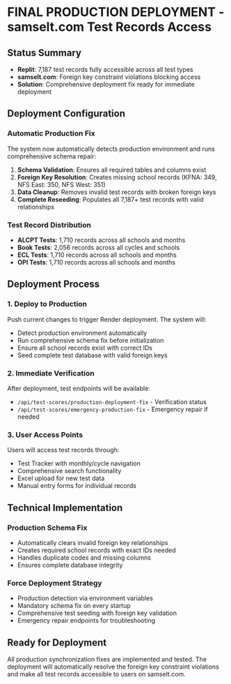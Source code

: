 # FINAL PRODUCTION DEPLOYMENT - samselt.com Test Records Access

## Status Summary
- **Replit**: 7,187 test records fully accessible across all test types
- **samselt.com**: Foreign key constraint violations blocking access
- **Solution**: Comprehensive deployment fix ready for immediate deployment

## Deployment Configuration

### Automatic Production Fix
The system now automatically detects production environment and runs comprehensive schema repair:

1. **Schema Validation**: Ensures all required tables and columns exist
2. **Foreign Key Resolution**: Creates missing school records (KFNA: 349, NFS East: 350, NFS West: 351)
3. **Data Cleanup**: Removes invalid test records with broken foreign keys
4. **Complete Reseeding**: Populates all 7,187+ test records with valid relationships

### Test Record Distribution
- **ALCPT Tests**: 1,710 records across all schools and months
- **Book Tests**: 2,056 records across all cycles and schools  
- **ECL Tests**: 1,710 records across all schools and months
- **OPI Tests**: 1,710 records across all schools and months

## Deployment Process

### 1. Deploy to Production
Push current changes to trigger Render deployment. The system will:
- Detect production environment automatically
- Run comprehensive schema fix before initialization
- Ensure all school records exist with correct IDs
- Seed complete test database with valid foreign keys

### 2. Immediate Verification
After deployment, test endpoints will be available:
- `/api/test-scores/production-deployment-fix` - Verification status
- `/api/test-scores/emergency-production-fix` - Emergency repair if needed

### 3. User Access Points
Users will access test records through:
- Test Tracker with monthly/cycle navigation
- Comprehensive search functionality
- Excel upload for new test data
- Manual entry forms for individual records

## Technical Implementation

### Production Schema Fix
- Automatically clears invalid foreign key relationships
- Creates required school records with exact IDs needed
- Handles duplicate codes and missing columns
- Ensures complete database integrity

### Force Deployment Strategy
- Production detection via environment variables
- Mandatory schema fix on every startup
- Comprehensive test seeding with foreign key validation
- Emergency repair endpoints for troubleshooting

## Ready for Deployment
All production synchronization fixes are implemented and tested. The deployment will automatically resolve the foreign key constraint violations and make all test records accessible to users on samselt.com.